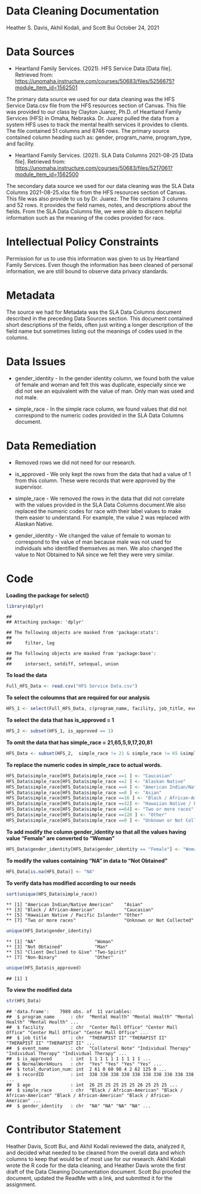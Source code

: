 Data Cleaning Documentation
================
Heather S. Davis, Akhil Kodali, and Scott Bui
October 24, 2021

# Data Sources

-   Heartland Family Services. (2021). HFS Service Data \[Data file\].
Retrieved from: https://unomaha.instructure.com/courses/50683/files/5256675?module_item_id=1562501

The primary data source we used for our data cleaning was the HFS
Service Data.csv file from the HFS resources section of Canvas. This
file was provided to our class by Clayton Juarez, Ph.D. of Heartland
Family Services (HFS) in Omaha, Nebraska. Dr. Juarez pulled the data
from a system HFS uses to track the mental health services it provides
to clients. The file contained 51 columns and 8746 rows. The primary
source contained column heading such as: gender, program\_name,
program\_type, and facility.

-   Heartland Family Services. (2021). SLA Data Columns 2021-08-25 \[Data
file\]. Retrieved from: https://unomaha.instructure.com/courses/50683/files/5217061?module_item_id=1562500

The secondary data source we used for our data cleaning was the SLA Data
Columns 2021-08-25.xlsx file from the HFS resources section of Canvas.
This file was also provide to us by Dr. Juarez. The file contains 3
columns and 52 rows. It provides the field names, notes, and
descriptions about the fields. From the SLA Data Columns file, we were
able to discern helpful information such as the meaning of the codes
provided for race.

# Intellectual Policy Constraints

Permission for us to use this information was given to us by Heartland
Family Services. Even though the information has been cleaned of
personal information, we are still bound to observe data privacy
standards.

# Metadata

The source we had for Metadata was the SLA Data Columns document
described in the preceding Data Sources section. This document contained
short descriptions of the fields, often just writing a longer
description of the field name but sometimes listing out the meanings of
codes used in the columns.

# Data Issues

-   gender\_identity - In the gender identity column, we found both the
    value of female and woman and felt this was duplicate, especially
    since we did not see an equivalent with the value of man. Only man
    was used and not male.

-   simple\_race - In the simple race column, we found values that did
    not correspond to the numeric codes provided in the SLA Data Columns
    document.

# Data Remediation

-   Removed rows we did not need for our research.

-   is\_approved - We only kept the rows from the data that had a value
    of 1 from this column. These were records that were approved by the
    supervisor.

-   simple\_race - We removed the rows in the data that did not
    correlate with the values provided in the SLA Data Columns
    document.We also replaced the numeric codes for race with their
    label values to make them easier to understand. For example, the
    value 2 was replaced with Alaskan Native.

-   gender\_identity - We changed the value of female to woman to
    correspond to the value of man because male was not used for
    individuals who identified themselves as men. We also changed the
    value to Not Obtained to NA since we felt they were very similar.

# Code

**Loading the package for select()**

``` r
library(dplyr)
```

    ## 
    ## Attaching package: 'dplyr'

    ## The following objects are masked from 'package:stats':
    ## 
    ##     filter, lag

    ## The following objects are masked from 'package:base':
    ## 
    ##     intersect, setdiff, setequal, union

**To load the data**

``` r
Full_HFS_Data <- read.csv("HFS Service Data.csv")
```

**To select the coloumns that are required for our analysis**

``` r
HFS_1 <- select(Full_HFS_Data, c(program_name, facility, job_title, event_name, is_approved, NormalWorkHours, total_duration_num, recordID, age, simple_race, gender_identity))
```

**To select the data that has is\_approved = 1**

``` r
HFS_2 <- subset(HFS_1, is_approved == 1) 
```

**To omit the data that has simple\_race = 21,65,5,9,17,20,81**

``` r
HFS_Data <- subset(HFS_2,  simple_race != 21 & simple_race != 65 &simple_race != 5 & simple_race != 9 & simple_race != 17 & simple_race != 20  & simple_race != 81 )
```

**To replace the numeric codes in simple\_race to actual words.**

``` r
HFS_Data$simple_race[HFS_Data$simple_race ==1 ] <- "Caucasian"
HFS_Data$simple_race[HFS_Data$simple_race ==2 ] <- "Alaskan Native"
HFS_Data$simple_race[HFS_Data$simple_race ==4 ] <- "American Indian/Native American"
HFS_Data$simple_race[HFS_Data$simple_race ==8 ] <- "Asian"
HFS_Data$simple_race[HFS_Data$simple_race ==16 ] <- "Black / African-American"
HFS_Data$simple_race[HFS_Data$simple_race ==32] <- "Hawaiian Native / Pacific Islander"
HFS_Data$simple_race[HFS_Data$simple_race ==64] <- "Two or more races"
HFS_Data$simple_race[HFS_Data$simple_race ==128 ] <- "Other"
HFS_Data$simple_race[HFS_Data$simple_race ==0 ] <- "Unknown or Not Collected"
```

**To add modify the column gender\_identity so that all the values having value “Female” are converted to “Woman”**

``` r
HFS_Data$gender_identity[HFS_Data$gender_identity == "Female"] <- "Woman"
```

**To modify the values containing “NA” in data to “Not Obtained”**

``` r
HFS_Data[is.na(HFS_Data)] <- "NA"
```

**To verify data has modified according to our needs**

``` r
sort(unique(HFS_Data$simple_race))
```

    ** [1] "American Indian/Native American"    "Asian"                             
    ** [3] "Black / African-American"           "Caucasian"                         
    ** [5] "Hawaiian Native / Pacific Islander" "Other"                             
    ** [7] "Two or more races"                  "Unknown or Not Collected"

``` r
unique(HFS_Data$gender_identity)
```

    ** [1] "NA"                      "Woman"                  
    ** [3] "Not Obtained"            "Man"                    
    ** [5] "Client Declined to Give" "Two-Spirit"             
    ** [7] "Non-Binary"              "Other"

``` r
unique(HFS_Data$is_approved)
```

    ## [1] 1

**To view the modified data**

``` r
str(HFS_Data)
```

    ## 'data.frame':    7989 obs. of  11 variables:
    ##  $ program_name      : chr  "Mental Health" "Mental Health" "Mental Health" "Mental Health" ...
    ##  $ facility          : chr  "Center Mall Office" "Center Mall Office" "Center Mall Office" "Center Mall Office" ...
    ##  $ job_title         : chr  "THERAPIST II" "THERAPIST II" "THERAPIST II" "THERAPIST II" ...
    ##  $ event_name        : chr  "Collateral Note" "Individual Therapy" "Individual Therapy" "Individual Therapy" ...
    ##  $ is_approved       : int  1 1 1 1 1 1 1 1 1 1 ...
    ##  $ NormalWorkHours   : chr  "Yes" "Yes" "Yes" "Yes" ...
    ##  $ total_duration_num: int  2 61 0 60 90 4 2 62 125 0 ...
    ##  $ recordID          : int  338 338 338 338 338 338 338 338 338 338 ...
    ##  $ age               : int  26 25 25 25 25 25 26 25 25 25 ...
    ##  $ simple_race       : chr  "Black / African-American" "Black / African-American" "Black / African-American" "Black / African-American" ...
    ##  $ gender_identity   : chr  "NA" "NA" "NA" "NA" ...

# Contributor Statement

Heather Davis, Scott Bui, and Akhil Kodali reviewed the data, analyzed
it, and decided what needed to be cleaned from the overall data and
which columns to keep that would be of most use for our research. Akhil
Kodali wrote the R code for the data cleaning, and Heather Davis wrote
the first draft of the Data Cleaning Documentation document. Scott Bui
proofed the document, updated the ReadMe with a link, and submitted it
for the assignment.

